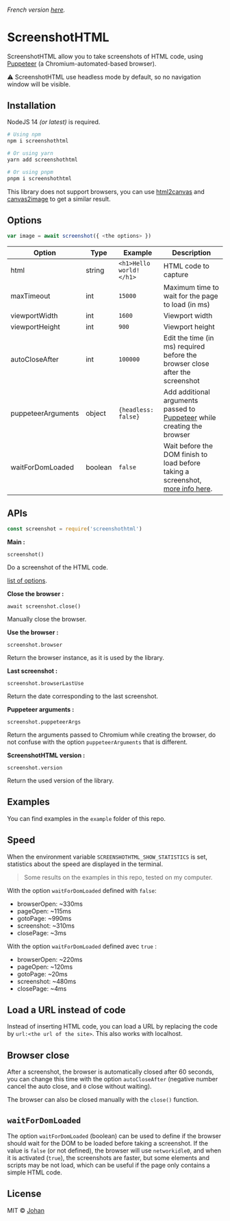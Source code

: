 ###### French version [here](https://github.com/johan-perso/screenshothtml/blob/main/README.fr.md).

# ScreenshotHTML

ScreenshotHTML allow you to take screenshots of HTML code, using [Puppeteer](https://github.com/puppeteer/puppeteer) (a Chromium-automated-based browser).

⚠️ ScreenshotHTML use headless mode by default, so no navigation window will be visible.


## Installation

NodeJS 14 *(or latest)* is required.

```bash
# Using npm
npm i screenshothtml

# Or using yarn
yarn add screenshothtml

# Or using pnpm
pnpm i screenshothtml
```

This library does not support browsers, you can use [html2canvas](https://html2canvas.hertzen.com/) and [canvas2image](https://github.com/hongru/canvas2image) to get a similar result.


## Options

```js
var image = await screenshot({ <the options> })
```

| Option             | Type    | Example                 | Description                                                                         |
|--------------------|---------|-------------------------|-------------------------------------------------------------------------------------|
| html               | string  | `<h1>Hello world!</h1>` | HTML code to capture                                                                |
| maxTimeout         | int     | `15000                ` | Maximum time to wait for the page to load (in ms)                                   |
| viewportWidth      | int     | `1600                 ` | Viewport width                                                                      |
| viewportHeight     | int     | `900                  ` | Viewport height                                                                     |
| autoCloseAfter     | int     | `100000               ` | Edit the time (in ms) required before the browser close after the screenshot        |
| puppeteerArguments | object  | `{headless: false}    ` | Add additional arguments passed to [Puppeteer](https://github.com/puppeteer/puppeteer/blob/v13.7.0/docs/api.md#puppeteerlaunchoptions) while creating the browser             |
| waitForDomLoaded   | boolean | `false                ` | Wait before the DOM finish to load before taking a screenshot, [more info here](#waitfordomloaded). |


## APIs

```js
const screenshot = require('screenshothtml')
```

**Main :**

`screenshot()`

Do a screenshot of the HTML code.

[list of options](#options).


**Close the browser :**

`await screenshot.close()`

Manually close the browser.


**Use the browser :**

`screenshot.browser`

Return the browser instance, as it is used by the library.


**Last screenshot :**

`screenshot.browserLastUse`

Return the date corresponding to the last screenshot.


**Puppeteer arguments :**

`screenshot.puppeteerArgs`

Return the arguments passed to Chromium while creating the browser, do not confuse with the option `puppeteerArguments` that is different.


**ScreenshotHTML version :**

`screenshot.version`

Return the used version of the library.


## Examples

You can find examples in the `example` folder of this repo.


## Speed

When the environment variable `SCREENSHOTHTML_SHOW_STATISTICS` is set, statistics about the speed are displayed in the terminal.

> Some results on the examples in this repo, tested on my computer.

With the option `waitForDomLoaded` defined with `false`:
* browserOpen: ~330ms
* pageOpen: ~115ms
* gotoPage: ~990ms
* screenshot: ~310ms
* closePage: ~3ms

With the option `waitForDomLoaded` defined avec `true` :
* browserOpen: ~220ms
* pageOpen: ~120ms
* gotoPage: ~20ms
* screenshot: ~480ms
* closePage: ~4ms


## Load a URL instead of code

Instead of inserting HTML code, you can load a URL by replacing the code by `url:<the url of the site>`. This also works with localhost.


## Browser close

After a screenshot, the browser is automatically closed after 60 seconds, you can change this time with the option `autoCloseAfter` (negative number cancel the auto close, and `0` close without waiting).

The browser can also be closed manually with the `close()` function.


## `waitForDomLoaded`

The option `waitForDomLoaded` (boolean) can be used to define if the browser should wait for the DOM to be loaded before taking a screenshot. If the value is `false` (or not defined), the browser will use `networkidle0`, and when it is activated (`true`), the screenshots are faster, but some elements and scripts may be not load, which can be useful if the page only contains a simple HTML code.


## License

MIT © [Johan](https://johanstick.fr)
